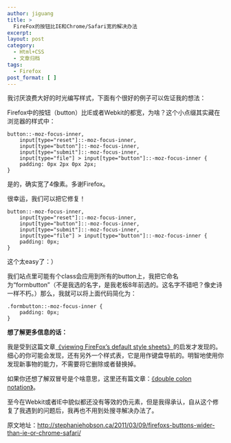 ```yaml
---
author: jiguang
title: >
  FireFox的按钮比IE和Chrome/Safari宽的解决办法
excerpt:
layout: post
category:
  - Html+CSS
  - 文章归档
tags:
  - Firefox
post_format: [ ]
---
```

我讨厌浪费大好的时光编写样式，下面有个很好的例子可以佐证我的想法：

Firefox中的按钮（button）比IE或者Webkit的都宽，为啥？这个小点缀其实藏在浏览器的样式中：

    button::-moz-focus-inner,
    	input[type="reset"]::-moz-focus-inner,
    	input[type="button"]::-moz-focus-inner,
    	input[type="submit"]::-moz-focus-inner,
    	input[type="file"] > input[type="button"]::-moz-focus-inner {
    	padding: 0px 2px 0px 2px;
    }

是的，确实宽了4像素。多谢Firefox。

很幸运，我们可以把它修复！

    button::-moz-focus-inner,
    	input[type="reset"]::-moz-focus-inner,
    	input[type="button"]::-moz-focus-inner,
    	input[type="submit"]::-moz-focus-inner,
    	input[type="file"] > input[type="button"]::-moz-focus-inner {
    	padding: 0px;
    }

这个太easy了：）

我们站点里可能有个class会应用到所有的button上，我把它命名为“formbutton”（不是我选的名字，是我老板8年前选的。这名字不错吧？像史诗一样不朽。）那么，我就可以将上面代码简化为：

    .formbutton::-moz-focus-inner {
    	padding: 0px;
    }

**想了解更多信息的话：**

我是受到这篇文章[《viewing FireFox’s default style sheets》][1]的启发才发现的。细心的你可能会发现，还有另外一个样式表，它是用作键盘导航的。明智地使用你发现新事物的能力，不需要将它删除或者替换掉。

如果你还想了解双冒号是个啥意思，这里还有篇文章：[《double colon notation》][2]。

至今在Webkit或者IE中貌似都还没有等效的伪元素，但是我得承认，自从这个修复了我遇到的问题后，我再也不用到处搜寻解决办法了。

原文地址：<http://stephaniehobson.ca/2011/03/09/firefoxs-buttons-wider-than-ie-or-chrome-safari/>

 [1]: http://www.oppenheim.com.au/2008/07/06/how-to-view-firefoxs-default-internal-css-stylesheet/
 [2]: http://www.evotech.net/blog/2007/05/after-v-after-what-is-double-colon-notation/